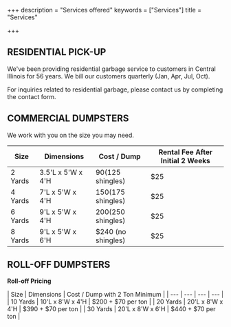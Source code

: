 +++
description = "Services offered"
keywords = ["Services"]
title = "Services"

+++


<a name="residential"></a>

## RESIDENTIAL PICK-UP

We've been providing residential garbage service to customers in Central Illinois for 56 years. We bill our customers quarterly (Jan, Apr, Jul, Oct). 

For inquiries related to residential garbage, please contact us by completing the contact form. 

## COMMERCIAL DUMPSTERS

We work with you on the size you may need.

| Size | Dimensions | Cost / Dump | Rental Fee After Initial 2 Weeks |
| --- | --- | --- | --- |
| 2 Yards | 3.5'L x 5'W x 4'H | $90 ($125 shingles) | $25 |
| 4 Yards | 7'L x 5'W x 4'H | $150 ($175 shingles) | $25 |
| 6 Yards | 9'L x 5'W x 4'H | $200 ($250 shingles) | $25 |
| 8 Yards | 9'L x 5'W x 6'H | $240 (no shingles) | $25 |

## ROLL-OFF DUMPSTERS

**Roll-off Pricing**

| Size | Dimensions | Cost / Dump with 2 Ton Minimum |
| --- | --- | --- | --- |
| 10 Yards | 10'L x 8'W x 4'H | $200 + $70 per ton | 
| 20 Yards | 20'L x 8'W x 4'H | $390 + $70 per ton | 
| 30 Yards | 20'L x 8'W x 6'H | $440 + $70 per ton | 

